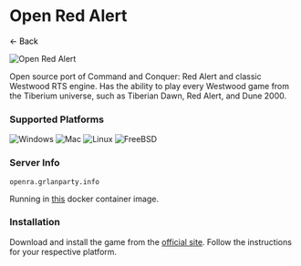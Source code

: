 # Open Red Alert
<a href="https://grlanparty.info" style="text-decoration: none; color: black;">&#8592; Back</a>

![Open Red Alert](https://shared.fastly.steamstatic.com/store_item_assets/steam/apps/2229840/header.jpg?t=1711105061)

Open source port of Command and Conquer: Red Alert and classic Westwood RTS engine. Has the ability to play every Westwood game from the Tiberium universe, such as Tiberian Dawn, Red Alert, and Dune 2000.

### Supported Platforms
![Windows](https://img.icons8.com/color/48/000000/windows-10.png) ![Mac](https://img.icons8.com/color/48/000000/mac-os.png) ![Linux](https://img.icons8.com/color/48/000000/linux.png) ![FreeBSD](https://img.icons8.com/color/48/000000/free-bsd.png)


### Server Info
`openra.grlanparty.info`

Running in [this](https://github.com/OpenRA/OpenRA/wiki/Dedicated-Server) docker container image.

### Installation
Download and install the game from the [official site](https://www.openra.net/download/). Follow the instructions for your respective platform.



